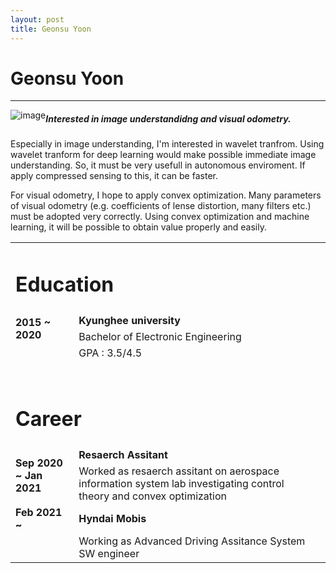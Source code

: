 ```yaml
---
layout: post
title: Geonsu Yoon
---
```


<!-- img src="https://user-images.githubusercontent.com/57785895/122384263-7d619500-cfa6-11eb-8250-ffe4ead91b41.jpg" alt="image" style="float:left">

### Education
Kyunghee university - Electronic Engineering
<br>
<br>
### Careere
Hyndai Mobis -->
# Geonsu Yoon
<hr width="100%" color="black" size="5">

<img src="https://user-images.githubusercontent.com/57785895/122384263-7d619500-cfa6-11eb-8250-ffe4ead91b41.jpg" alt="image" style="float:left">

##### Interested in image understandidng and visual odometry.

Especially in image understanding, I'm interested in wavelet tranfrom. Using wavelet tranform for deep learning would make possible immediate image understanding. So, it must be very usefull in autonomous enviroment. If apply compressed sensing to this, it can be faster.

For visual odometry, I hope to apply convex optimization. Many parameters of visual odometry (e.g. coefficients of lense distortion, many filters etc.) must be adopted very correctly. Using convex optimization and machine learning, it will be possible to obtain value properly and easily.

<p class=clearedText> </p>

<table>
  <tbody>
     <tr>
      <td class = "cellLine" colspan = '2'> <h1 id="education">Education</h1></td>
    </tr>
      <tr>
      <td class = "topPaddedCell" rowspan = '2'><b>2015 ~ 2020 </b></td>
      <td class = "topPaddedCell" ><b>Kyunghee university</b></td>
    </tr>
      <tr>
      <td>Bachelor of Electronic Engineering</td>
    </tr>
    <tr>
      <td> </td>
      <td>GPA : 3.5/4.5</td>
    </tr>
       <tr>
      <td>　</td>
      <td>　</td>
    </tr>
    <tr>
      <td class = "cellLine" colspan = '2'> <h1 id="career">Career</h1> </td>
      <td> </td>
    </tr>
    <tr>
      <td class = "topPaddedCell" rowspan = '2'><b> Sep 2020 ~ Jan 2021 </b></td>
      <td class = "topPaddedCell" ><b> Resaerch Assitant </b> </td>
    </tr>
      <tr>
      <td>Worked as resaerch assitant on aerospace information system lab investigating control theory and convex optimization</td>
    </tr>
    <tr>
      <td> <b> Feb 2021 ~ </b></td>
      <td> <b>Hyndai Mobis</b></td>
    </tr>
   <tr>
      <td> </td>
      <td>Working as Advanced Driving Assitance System SW engineer</td>
    </tr>
   </tbody>
</table>

